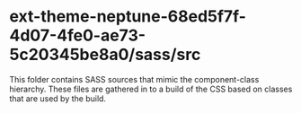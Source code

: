 # ext-theme-neptune-68ed5f7f-4d07-4fe0-ae73-5c20345be8a0/sass/src

This folder contains SASS sources that mimic the component-class hierarchy. These files
are gathered in to a build of the CSS based on classes that are used by the build.
